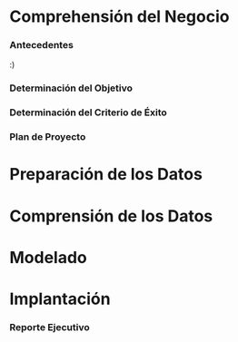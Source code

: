 # Comprehensión del Negocio

### Antecedentes

:)

### Determinación del Objetivo

### Determinación del Criterio de Éxito

### Plan de Proyecto

# Preparación de los Datos


# Comprensión de los Datos

# Modelado

# Implantación

### Reporte Ejecutivo
